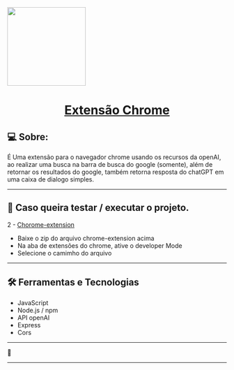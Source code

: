 <img  height="180em" src="https://github-readme-stats.vercel.app/api/top-langs/?username=LeandroNcosta&theme=tokyonight&show_icons=true" />

<h1 align="center">
    <a href="#">Extensão Chrome </a>
</h1>

## 💻 Sobre:

É Uma extensão para o navegador chrome usando os recursos da openAI, ao realizar uma busca na barra de busca do google (somente), além de retornar os resultados do google, também retorna resposta do chatGPT
em uma caixa de dialogo simples.

---

## 🚀 Caso queira testar / executar o projeto.

2 - <a href="">Chorome-extension</a>

-   Baixe o zip do arquivo chrome-extension acima
-   Na aba de extensôes do chrome, ative o developer Mode
-   Selecione o camimho do arquivo

---

## 🛠 Ferramentas e Tecnologias

-   JavaScript
-   Node.js / npm
-   API openAI
-   Express
-   Cors

---

🤖

---
